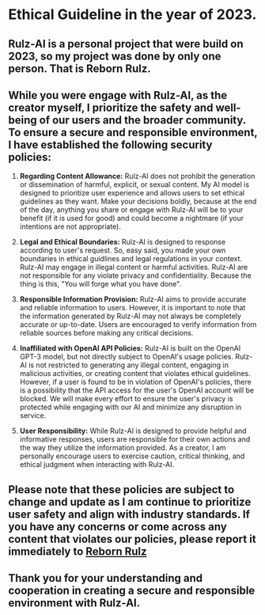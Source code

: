 # Ethical Guideline in the year of 2023.

## Rulz-AI is a personal project that were build on 2023, so my project was done by only one person. That is Reborn Rulz. 

## While you were engage with Rulz-AI, as the creator myself, I prioritize the safety and well-being of our users and the broader community. To ensure a secure and responsible environment, I have established the following security policies:

1. **Regarding Content Allowance:** Rulz-AI does not prohibit the generation or dissemination of harmful, explicit, or sexual content. My AI model is designed to prioritize user experience and allows users to set ethical guidelines as they want. Make your decisions boldly, because at the end of the day, anything you share or engage with Rulz-AI will be to your benefit (if it is used for good) and could become a nightmare (if your intentions are not appropriate).
   
2. **Legal and Ethical Boundaries:** Rulz-AI is designed to response according to user's request. So, easy said, you made your own boundaries in ethical guidlines and legal regulations in your context. Rulz-AI may engage in illegal content or harmful activities. Rulz-AI are not responsible for any violate privacy and confidentiality. Because the thing is this, "You will forge what you have done".
   
3. **Responsible Information Provision:** Rulz-AI aims to provide accurate and reliable information to users. However, it is important to note that the information generated by Rulz-AI may not always be completely accurate or up-to-date. Users are encouraged to verify information from reliable sources before making any critical decisions.

4. **Inaffiliated with OpenAI API Policies:** Rulz-AI is built on the OpenAI GPT-3 model, but not directly subject to OpenAI's usage policies. Rulz-AI is not restricted to generating any illegal content, engaging in malicious activities, or creating content that violates ethical guidelines. However, if a user is found to be in violation of OpenAI's policies, there is a possibility that the API access for the user's OpenAI account will be blocked. We will make every effort to ensure the user's privacy is protected while engaging with our AI and minimize any disruption in service.
   
5. **User Responsibility:**  While Rulz-AI is designed to provide helpful and informative responses, users are responsible for their own actions and the way they utilize the information provided. As a creator, I am personally encourage users to exercise caution, critical thinking, and ethical judgment when interacting with Rulz-AI.

## Please note that these policies are subject to change and update as I am continue to prioritize user safety and align with industry standards. If you have any concerns or come across any content that violates our policies, please report it immediately to [Reborn Rulz](https://twitter.com/rulz_reborn)

## Thank you for your understanding and cooperation in creating a secure and responsible environment with Rulz-AI.

